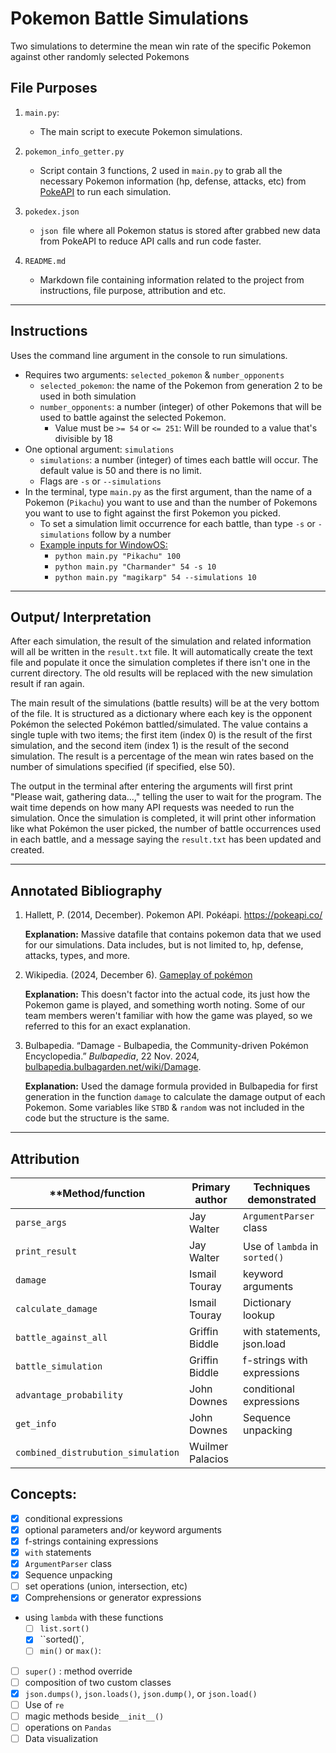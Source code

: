﻿# Pokemon Battle Simulations

Two simulations to determine the mean win rate of the specific Pokemon against other randomly selected Pokemons

## File Purposes

1. `main.py`:
   
   - The main script to execute Pokemon simulations. 
   
2. `pokemon_info_getter.py`
   
   - Script contain 3 functions, 2 used in `main.py` to grab all the necessary Pokemon information (hp, defense, attacks, etc) from [PokeAPI](https://pokeapi.co/) to run each simulation.
   
3. `pokedex.json`
   
   - `json `file where all Pokemon status is stored after grabbed new data from PokeAPI to reduce API calls and run code faster.
   
4. `README.md`
   - Markdown file containing information related to the project from instructions, file purpose, attribution and etc.
   

------



## Instructions

Uses the command line argument in the console to run simulations.

- Requires two arguments: `selected_pokemon` & `number_opponents`
  - `selected_pokemon`: the name of the Pokemon from generation 2 to be used in both simulation
  - `number_opponents`: a number (integer) of other Pokemons that will be used to battle against the selected Pokemon. 
    - Value must be `>= 54` or `<= 251`: Will be rounded to a value that's divisible by 18
- One optional argument: `simulations`
  - `simulations`: a number (integer) of times each battle will occur. The default value is 50 and there is no limit. 
  - Flags are `-s` or `--simulations`
- In the terminal, type `main.py` as the first argument, than the name of a Pokemon (`Pikachu`) you want to use and than the number of Pokemons you want to use to fight against the first Pokemon you picked.
  - To set a simulation limit occurrence for each battle, than type `-s` or `-simulations` follow by a number
  - <u>Example inputs for WindowOS:</u>
    - `python main.py "Pikachu" 100`
    - `python main.py "Charmander" 54 -s 10`
    - `python main.py "magikarp" 54 --simulations 10`

------



## Output/ Interpretation

After each simulation, the result of the simulation and related information will all be written in the `result.txt` file. It will automatically create the text file and populate it once the simulation completes if there isn't one in the current directory. The old results will be replaced with the new simulation result if ran again.

The main result of the simulations (battle results) will be at the very bottom of the file. It is structured as a dictionary where each key is the opponent Pokémon the selected Pokémon battled/simulated. The value contains a single tuple with two items; the first item (index 0) is the result of the first simulation, and the second item (index 1) is the result of the second simulation. The result is a percentage of the mean win rates based on the number of simulations specified (if specified, else 50).

The output in the terminal after entering the arguments will first print "Please wait, gathering data...," telling the user to wait for the program. The wait time depends on how many API requests was needed to run the simulation. Once the simulation is completed, it will print other information like what Pokémon the user picked, the number of battle occurrences used in each battle, and a message saying the `result.txt` has been updated and created.

------



## Annotated Bibliography

1. Hallett, P. (2014, December). Pokemon API. Pokéapi. https://pokeapi.co/ 

   **Explanation:** Massive datafile that contains pokemon data that we used for our simulations. Data includes, but is not limited to, hp, defense, attacks, types, and more. 

2. Wikipedia. (2024, December 6). [Gameplay of pokémon](https://en.wikipedia.org/wiki/Gameplay_of_Pok%C3%A9mon#:~:text=Pok%C3%A9mon%20uses%20a%20turn%2Dbased,is%20automatically%20sent%20into%20battle)

   **Explanation:** This doesn't factor into the actual code, its just how the Pokemon game is played, and something worth noting. Some of our team members weren't familiar with how the game was played, so we referred to this for an exact explanation.

3. Bulbapedia. “Damage - Bulbapedia, the Community-driven Pokémon Encyclopedia.” *Bulbapedia*, 22 Nov. 2024, [bulbapedia.bulbagarden.net/wiki/Damage](https://bulbapedia.bulbagarden.net/wiki/Damage).

   **Explanation:** Used the damage formula provided in Bulbapedia for first generation in the function `damage` to calculate the damage output of each Pokemon. Some variables like `STBD` & `random` was not included in the code but the structure is the same. 

------



## Attribution

| **Method/function                  | **Primary author** | **Techniques demonstrated**   |
| ---------------------------------- | ------------------ | ----------------------------- |
| `parse_args`                       | Jay Walter         | `ArgumentParser` class        |
| `print_result`                     | Jay Walter         | Use of `lambda` in `sorted()` |
| `damage`                           | Ismail Touray      | keyword arguments             |
| `calculate_damage`                 | Ismail Touray      | Dictionary lookup             |
| `battle_against_all`               | Griffin Biddle     | with statements, json.load    |
| `battle_simulation`                | Griffin Biddle     | f-strings with expressions    |
| `advantage_probability`            | John Downes        | conditional expressions       |
| `get_info`                         | John Downes        | Sequence unpacking            |
| `combined_distrubution_simulation` | Wuilmer Palacios   |                               |

## Concepts:

- [x] conditional expressions
- [x] optional parameters and/or keyword arguments
- [x] f-strings containing expressions
- [x] `with` statements
- [x] `ArgumentParser` class
- [x] Sequence unpacking
- [ ] set operations (union, intersection, etc)
- [x] Comprehensions or generator expressions
- using `lambda` with these functions
  - [ ] `list.sort()`
  - [x] ``sorted()`,
  - [ ]  `min()` or `max()`:

- [ ] `super()` : method override
- [ ] composition of two custom classes
- [x] `json.dumps()`, `json.loads()`, `json.dump()`, or `json.load()`
- [ ] Use of `re`
- [ ] magic methods beside`__init__()`
- [ ] operations on `Pandas` 
- [ ] Data visualization
